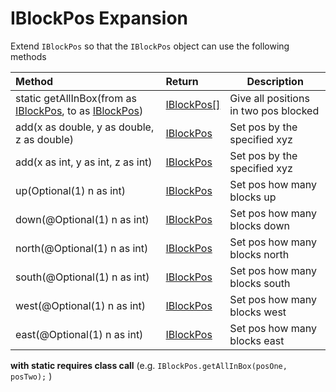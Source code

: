 # IBlockPos Expansion

Extend `IBlockPos` so that the `IBlockPos` object can use the following methods

| Method                                     | Return                                                       | Description                    |
| :----------------------------------------------- | :---------- | ---------------------------------- |
| static getAllInBox(from as [IBlockPos](https://docs.blamejared.com/1.12/en/Vanilla/World/IBlockPos/), to as [IBlockPos](https://docs.blamejared.com/1.12/en/Vanilla/World/IBlockPos/)) | [IBlockPos[]](https://docs.blamejared.com/1.12/en/Vanilla/World/IBlockPos/) | Give all positions in two pos blocked |
| add(x as double, y as double, z as double)                | [IBlockPos](https://docs.blamejared.com/1.12/en/Vanilla/World/IBlockPos/)   | Set pos by the specified xyz |
| add(x as int, y as int, z as int)                         | [IBlockPos](https://docs.blamejared.com/1.12/en/Vanilla/World/IBlockPos/)   | Set pos by the specified xyz |
| up(Optional(1) n as int)                            | [IBlockPos](https://docs.blamejared.com/1.12/en/Vanilla/World/IBlockPos/)   | Set pos how many blocks up |
| down(@Optional(1) n as int)                         | [IBlockPos](https://docs.blamejared.com/1.12/en/Vanilla/World/IBlockPos/)   | Set pos how many blocks down |
| north(@Optional(1) n as int)                        | [IBlockPos](https://docs.blamejared.com/1.12/en/Vanilla/World/IBlockPos/)   | Set pos how many blocks north |
| south(@Optional(1) n as int)                        | [IBlockPos](https://docs.blamejared.com/1.12/en/Vanilla/World/IBlockPos/)   | Set pos how many blocks south |
| west(@Optional(1) n as int)                         | [IBlockPos](https://docs.blamejared.com/1.12/en/Vanilla/World/IBlockPos/)   | Set pos how many blocks west |
| east(@Optional(1) n as int)                         | [IBlockPos](https://docs.blamejared.com/1.12/en/Vanilla/World/IBlockPos/)   | Set pos how many blocks east |

**with static requires class call** (e.g. `IBlockPos.getAllInBox(posOne, posTwo);` )

